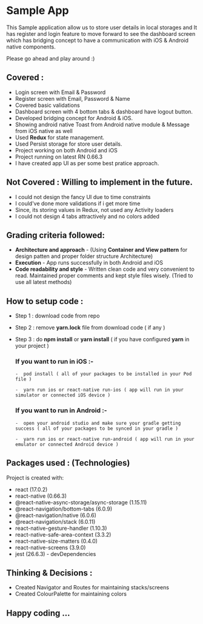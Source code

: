 # Sample App

This Sample application allow us to store user details in local storages and It has register and login feature to move forward to see the dashboard screen which has bridging concept to have a communication with iOS & Android native components.

Please go ahead and play around  :)

## Covered :
  
  - Login screen with Email & Password
  - Register screen with Email, Password & Name
  - Covered basic validations
  - Dashboard screen with 4 bottom tabs & dashboard have logout button.
  - Developed bridging concept for Android & iOS.
  - Showing android native Toast from Android native module & Message from iOS native as well
  - Used **Redux** for state management.
  - Used Persist storage for store user details.
  - Project working on both Android and iOS
  - Project running on latest RN 0.66.3
  - I have created app UI as per some best pratice approach.

## Not Covered :  Willing to implement in the future.

  - I could not design the fancy UI due to time constraints
  - I could've done more validations if i get more time
  - Since, its storing values in Redux, not used any Activity loaders
  - I could not design 4 tabs attractively and no colors added

## Grading criteria followed:

  - **Architecture and approach** - (Using **Container and View pattern** for design patten and proper folder structure Architecture)
  - **Execution** - App runs successfully in both Android and iOS
  - **Code readability and style** - Written clean code and very convenient to read. Maintained proper comments and kept style files wisely. 
    (Tried to use all latest methods)

## How to setup code :

- Step 1 : 	download code from repo

- Step 2 : 	remove **yarn.lock** file from download code ( if any )

- Step 3 : 	do **npm install** or **yarn install** ( if you have configured **yarn** in your project )

  ### If you want to run in iOS :-

      -  pod install ( all of your packages to be installed in your Pod file )

      -  yarn run ios or react-native run-ios ( app will run in your simulator or connected iOS device )
      
      
  ### If you want to run in Android :-

      -  open your android studio and make sure your gradle getting success ( all of your packages to be synced in your gradle )

      -  yarn run ios or react-native run-android ( app will run in your emulator or connected Android device )

## Packages used : (Technologies)

  Project is created with:
  
  - react (17.0.2)
  - react-native (0.66.3)
  - @react-native-async-storage/async-storage (1.15.11)
  - @react-navigation/bottom-tabs (6.0.9)
  - @react-navigation/native (6.0.6)
  - @react-navigation/stack (6.0.11)
  - react-native-gesture-handler (1.10.3)
  - react-native-safe-area-context (3.3.2)
  - react-native-size-matters (0.4.0)
  - react-native-screens (3.9.0)
  - jest (26.6.3) - devDependencies

## Thinking & Decisions :

  - Created Navigator and Routes for maintaining stacks/screens
  - Created ColourPalette for maintaining colors

## Happy coding ...
